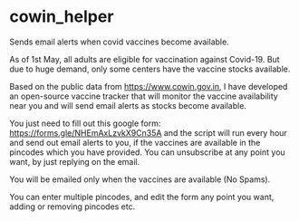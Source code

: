 # cowin_helper
Sends email alerts when covid vaccines become available.

As of 1st May, all adults are eligible for vaccination against Covid-19. But due to huge demand, only some centers have the vaccine stocks available. 

Based on the public data from https://www.cowin.gov.in, I have developed an open-source vaccine tracker that will monitor the vaccine availability near you and will send email alerts as stocks become available.

You just need to fill out this google form: https://forms.gle/NHEmAxLzvkX9Cn35A and the script will run every hour and send out email alerts to you, if the vaccines are available in the pincodes which you have provided.
You can unsubscribe at any point you want, by just replying on the email.

You will be emailed only when the vaccines are available (No Spams). 

You can enter multiple pincodes, and edit the form any point you want, adding or removing pincodes etc.
